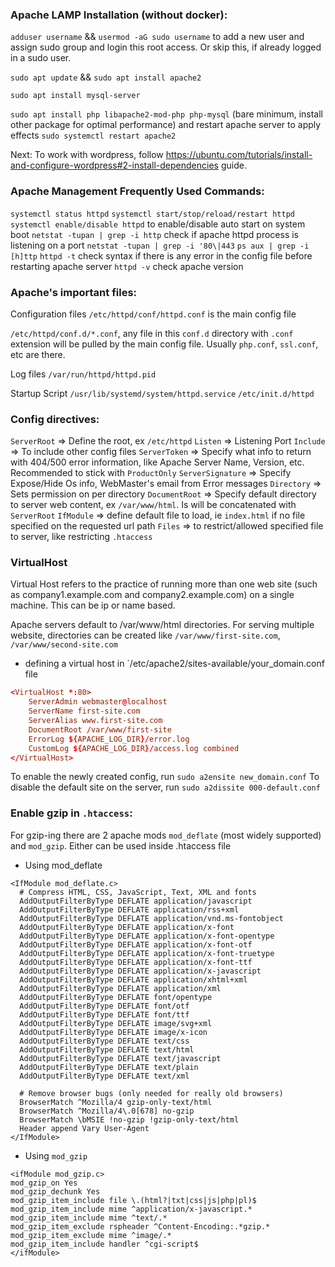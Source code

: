 ### Apache LAMP Installation (without docker):
`adduser username` && `usermod -aG sudo username` to add a new user and assign sudo group and login this root access. Or skip this, if already logged in a sudo user.

`sudo apt update` && `sudo apt install apache2`

`sudo apt install mysql-server`

`sudo apt install php libapache2-mod-php php-mysql` (bare minimum, install other package for optimal performance) and restart apache server to apply effects `sudo systemctl restart apache2`

Next: To work with wordpress, follow https://ubuntu.com/tutorials/install-and-configure-wordpress#2-install-dependencies guide.


### Apache Management Frequently Used Commands:
`systemctl status httpd`
`systemctl start/stop/reload/restart httpd`
`systemctl enable/disable httpd` to enable/disable auto start on system boot
`netstat -tupan | grep -i http` check if apache httpd process is listening on a port
`netstat -tupan | grep -i '80\|443`
`ps aux | grep -i [h]ttp`
`httpd -t` check syntax if there is any error in the config file before restarting apache server
`httpd -v` check apache version

### Apache's important files:
Configuration files
`/etc/httpd/conf/httpd.conf` is the main config file

`/etc/httpd/conf.d/*.conf`, any file in this `conf.d` directory with `.conf` extension will be pulled by the main config file. Usually `php.conf`, `ssl.conf`, etc are there.

Log files
`/var/run/httpd/httpd.pid`

Startup Script
`/usr/lib/systemd/system/httpd.service`
`/etc/init.d/httpd`

### Config directives:
`ServerRoot` => Define the root, ex `/etc/httpd`
`Listen` => Listening Port
`Include` => To include other config files
`ServerToken` => Specify what info to return with 404/500 error information, like Apache Server Name, Version, etc. Recommended to stick with `ProductOnly`
`ServerSignature` => Specify Expose/Hide Os info, WebMaster's email from Error messages
`Directory` => Sets permission on per directory
`DocumentRoot` => Specify default directory to server web content, ex `/var/www/html`. Is will be concatenated with `ServerRoot`
`IfModule` => define default file to load, ie `index.html` if no file specified on the requested url path
`Files` => to restrict/allowed specified file to server, like restricting `.htaccess` 

### VirtualHost
Virtual Host refers to the practice of running more than one web site (such as company1.example.com and company2.example.com) on a single machine. This can be ip or name based.

Apache servers default to /var/www/html directories. For serving multiple website, directories can be created like `/var/www/first-site.com`, `/var/www/second-site.com`

* defining a virtual host in `/etc/apache2/sites-available/your_domain.conf file

```conf
<VirtualHost *:80>
    ServerAdmin webmaster@localhost
    ServerName first-site.com
    ServerAlias www.first-site.com
    DocumentRoot /var/www/first-site
    ErrorLog ${APACHE_LOG_DIR}/error.log
    CustomLog ${APACHE_LOG_DIR}/access.log combined
</VirtualHost>
```

To enable the newly created config, run `sudo a2ensite new_domain.conf`
To disable the default site on the server, run `sudo a2dissite 000-default.conf`


### Enable gzip in `.htaccess`:
For gzip-ing there are 2 apache mods `mod_deflate` (most widely supported) and `mod_gzip`. Either can be used inside .htaccess file

* Using mod_deflate
```.htaccess
<IfModule mod_deflate.c>
  # Compress HTML, CSS, JavaScript, Text, XML and fonts
  AddOutputFilterByType DEFLATE application/javascript
  AddOutputFilterByType DEFLATE application/rss+xml
  AddOutputFilterByType DEFLATE application/vnd.ms-fontobject
  AddOutputFilterByType DEFLATE application/x-font
  AddOutputFilterByType DEFLATE application/x-font-opentype
  AddOutputFilterByType DEFLATE application/x-font-otf
  AddOutputFilterByType DEFLATE application/x-font-truetype
  AddOutputFilterByType DEFLATE application/x-font-ttf
  AddOutputFilterByType DEFLATE application/x-javascript
  AddOutputFilterByType DEFLATE application/xhtml+xml
  AddOutputFilterByType DEFLATE application/xml
  AddOutputFilterByType DEFLATE font/opentype
  AddOutputFilterByType DEFLATE font/otf
  AddOutputFilterByType DEFLATE font/ttf
  AddOutputFilterByType DEFLATE image/svg+xml
  AddOutputFilterByType DEFLATE image/x-icon
  AddOutputFilterByType DEFLATE text/css
  AddOutputFilterByType DEFLATE text/html
  AddOutputFilterByType DEFLATE text/javascript
  AddOutputFilterByType DEFLATE text/plain
  AddOutputFilterByType DEFLATE text/xml

  # Remove browser bugs (only needed for really old browsers)
  BrowserMatch ^Mozilla/4 gzip-only-text/html
  BrowserMatch ^Mozilla/4\.0[678] no-gzip
  BrowserMatch \bMSIE !no-gzip !gzip-only-text/html
  Header append Vary User-Agent
</IfModule>
```

* Using `mod_gzip`

```.htaccess
<ifModule mod_gzip.c>
mod_gzip_on Yes
mod_gzip_dechunk Yes
mod_gzip_item_include file \.(html?|txt|css|js|php|pl)$
mod_gzip_item_include mime ^application/x-javascript.*
mod_gzip_item_include mime ^text/.*
mod_gzip_item_exclude rspheader ^Content-Encoding:.*gzip.*
mod_gzip_item_exclude mime ^image/.*
mod_gzip_item_include handler ^cgi-script$
</ifModule>
```